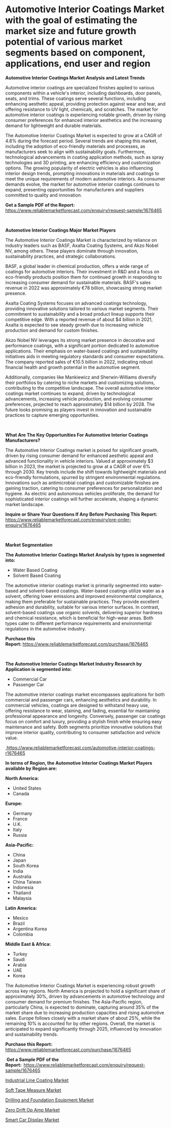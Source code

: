 <p><h1>Automotive Interior Coatings Market with the goal of estimating the market size and future growth potential of various market segments based on component, applications, end user and region</h1></p><p><strong>Automotive Interior Coatings Market Analysis and Latest Trends</strong></p>
<p><p>Automotive interior coatings are specialized finishes applied to various components within a vehicle's interior, including dashboards, door panels, seats, and trims. These coatings serve several functions, including enhancing aesthetic appeal, providing protection against wear and tear, and offering resistance to UV light, chemicals, and scratches. The market for automotive interior coatings is experiencing notable growth, driven by rising consumer preferences for enhanced interior aesthetics and the increasing demand for lightweight and durable materials.</p><p>The Automotive Interior Coatings Market is expected to grow at a CAGR of 4.8% during the forecast period. Several trends are shaping this market, including the adoption of eco-friendly materials and processes, as manufacturers seek to align with sustainability goals. Furthermore, technological advancements in coating application methods, such as spray technologies and 3D printing, are enhancing efficiency and customization options. The growing popularity of electric vehicles is also influencing interior design trends, prompting innovations in materials and coatings to meet the unique requirements of modern automotive interiors. As consumer demands evolve, the market for automotive interior coatings continues to expand, presenting opportunities for manufacturers and suppliers committed to quality and innovation.</p></p>
<p><strong>Get a Sample PDF of the Report:&nbsp;</strong> <a href="https://www.reliablemarketforecast.com/enquiry/request-sample/1676465?utm_campaign=1130&utm_medium=2&utm_source=Github&utm_content=ia&utm_term=30092024&utm_id=automotive-interior-coatings">https://www.reliablemarketforecast.com/enquiry/request-sample/1676465</a></p>
<p>&nbsp;</p>
<p><strong>Automotive Interior Coatings Major Market Players</strong></p>
<p><p>The Automotive Interior Coatings Market is characterized by reliance on industry leaders such as BASF, Axalta Coating Systems, and Akzo Nobel NV, among others. These players dominate through innovation, sustainability practices, and strategic collaborations.</p><p>BASF, a global leader in chemical production, offers a wide range of coatings for automotive interiors. Their investment in R&D and a focus on eco-friendly products position them for continued growth in responding to increasing consumer demand for sustainable materials. BASF's sales revenue in 2022 was approximately €78 billion, showcasing strong market presence.</p><p>Axalta Coating Systems focuses on advanced coatings technology, providing innovative solutions tailored to various market segments. Their commitment to sustainability and a broad product lineup supports their competitive edge. With a reported revenue of about $4 billion in 2021, Axalta is expected to see steady growth due to increasing vehicle production and demand for custom finishes.</p><p>Akzo Nobel NV leverages its strong market presence in decorative and performance coatings, with a significant portion dedicated to automotive applications. Their emphasis on water-based coatings and sustainability initiatives aids in meeting regulatory standards and consumer expectations. The company reported sales of €10.5 billion in 2022, indicating robust financial health and growth potential in the automotive segment.</p><p>Additionally, companies like Mankiewicz and Sherwin-Williams diversify their portfolios by catering to niche markets and customizing solutions, contributing to the competitive landscape. The overall automotive interior coatings market continues to expand, driven by technological advancements, increasing vehicle production, and evolving consumer preferences, projected to reach approximately $14 billion by 2028. The future looks promising as players invest in innovation and sustainable practices to capture emerging opportunities.</p></p>
<p>&nbsp;</p>
<p><strong>What Are The Key Opportunities For Automotive Interior Coatings Manufacturers?</strong></p>
<p><p>The Automotive Interior Coatings market is poised for significant growth, driven by rising consumer demand for enhanced aesthetic appeal and advanced functionality in vehicle interiors. Valued at approximately $3 billion in 2023, the market is projected to grow at a CAGR of over 6% through 2030. Key trends include the shift towards lightweight materials and eco-friendly formulations, spurred by stringent environmental regulations. Innovations such as antimicrobial coatings and customizable finishes are gaining traction, catering to consumer preferences for personalization and hygiene. As electric and autonomous vehicles proliferate, the demand for sophisticated interior coatings will further accelerate, shaping a dynamic market landscape.</p></p>
<p><strong>Inquire or Share Your Questions If Any Before Purchasing This Report:</strong> <a href="https://www.reliablemarketforecast.com/enquiry/pre-order-enquiry/1676465?utm_campaign=1130&utm_medium=2&utm_source=Github&utm_content=ia&utm_term=30092024&utm_id=automotive-interior-coatings">https://www.reliablemarketforecast.com/enquiry/pre-order-enquiry/1676465</a></p>
<p>&nbsp;</p>
<p><strong>Market Segmentation</strong></p>
<p><strong>The Automotive Interior Coatings Market Analysis by types is segmented into:</strong></p>
<p><ul><li>Water Based Coating</li><li>Solvent Based Coating</li></ul></p>
<p><p>The automotive interior coatings market is primarily segmented into water-based and solvent-based coatings. Water-based coatings utilize water as a solvent, offering lower emissions and improved environmental compliance, making them preferable for sustainable practices. They provide excellent adhesion and durability, suitable for various interior surfaces. In contrast, solvent-based coatings use organic solvents, delivering superior hardness and chemical resistance, which is beneficial for high-wear areas. Both types cater to different performance requirements and environmental regulations in the automotive industry.</p></p>
<p><strong>Purchase this Report:&nbsp;</strong><a href="https://www.reliablemarketforecast.com/purchase/1676465?utm_campaign=1130&utm_medium=2&utm_source=Github&utm_content=ia&utm_term=30092024&utm_id=automotive-interior-coatings">https://www.reliablemarketforecast.com/purchase/1676465</a></p>
<p>&nbsp;</p>
<p><strong>The Automotive Interior Coatings Market Industry Research by Application is segmented into:</strong></p>
<p><ul><li>Commercial Car</li><li>Passenger Car</li></ul></p>
<p><p>The automotive interior coatings market encompasses applications for both commercial and passenger cars, enhancing aesthetics and durability. In commercial vehicles, coatings are designed to withstand heavy use, offering resistance to wear, staining, and fading, essential for maintaining professional appearance and longevity. Conversely, passenger car coatings focus on comfort and luxury, providing a stylish finish while ensuring easy maintenance and safety. Both segments prioritize innovative solutions that improve interior quality, contributing to consumer satisfaction and vehicle value.</p></p>
<p><a href="https://www.reliablemarketforecast.com/automotive-interior-coatings-r1676465?utm_campaign=1130&utm_medium=2&utm_source=Github&utm_content=ia&utm_term=30092024&utm_id=automotive-interior-coatings">&nbsp;https://www.reliablemarketforecast.com/automotive-interior-coatings-r1676465</a></p>
<p><strong>In terms of Region, the Automotive Interior Coatings Market Players available by Region are:</strong></p>
<p>
    <p> <strong> North America: </strong>
        <ul>
            <li>United States</li>
            <li>Canada</li>
        </ul>
        </p> 
    <p> <strong> Europe: </strong>
        <ul>
            <li>Germany</li>
            <li>France</li>
            <li>U.K.</li>
            <li>Italy</li>
            <li>Russia</li>
        </ul>
        </p> 
    <p> <strong> Asia-Pacific: </strong>
        <ul>
            <li>China</li>
            <li>Japan</li>
            <li>South Korea</li>
            <li>India</li>
            <li>Australia</li>
            <li>China Taiwan</li>
            <li>Indonesia</li>
            <li>Thailand</li>
            <li>Malaysia</li>
        </ul>
        </p> 
    <p> <strong> Latin America: </strong>
        <ul>
            <li>Mexico</li>
            <li>Brazil</li>
            <li>Argentina Korea</li>
            <li>Colombia</li>
        </ul>
        </p> 
    <p> <strong> Middle East & Africa: </strong>
        <ul>
            <li>Turkey</li>
            <li>Saudi</li>
            <li>Arabia</li>
            <li>UAE</li>
            <li>Korea</li>
        </ul>
    </p>
    </p>
<p><p>The Automotive Interior Coatings Market is experiencing robust growth across key regions. North America is projected to hold a significant share of approximately 30%, driven by advancements in automotive technology and consumer demand for premium finishes. The Asia-Pacific region, particularly China, is expected to dominate, capturing around 35% of the market share due to increasing production capacities and rising automotive sales. Europe follows closely with a market share of about 25%, while the remaining 10% is accounted for by other regions. Overall, the market is anticipated to expand significantly through 2025, influenced by innovation and sustainability trends.</p></p>
<p><strong>Purchase this Report: </strong><a href="https://www.reliablemarketforecast.com/purchase/1676465?utm_campaign=1130&utm_medium=2&utm_source=Github&utm_content=ia&utm_term=30092024&utm_id=automotive-interior-coatings">https://www.reliablemarketforecast.com/purchase/1676465</a></p>
<p>&nbsp;<strong>Get a Sample PDF of the Report:&nbsp;&nbsp;</strong><a href="https://www.reliablemarketforecast.com/enquiry/request-sample/1676465?utm_campaign=1130&utm_medium=2&utm_source=Github&utm_content=ia&utm_term=30092024&utm_id=automotive-interior-coatings">https://www.reliablemarketforecast.com/enquiry/request-sample/1676465</a></p>
<p><strong></strong></p>
<p><p><a href="https://github.com/haydee0czminge/Market-Research-Report-List-1/blob/main/industrial-line-coating-market.md?utm_campaign=1130&utm_medium=2&utm_source=Github&utm_content=ia&utm_term=30092024&utm_id=automotive-interior-coatings">Industrial Line Coating Market</a></p><p><a href="https://www.linkedin.com/pulse/soft-tape-measure-market-size-growth-trends-statistics-forecasts-xo3gf?utm_campaign=1130&utm_medium=2&utm_source=Github&utm_content=ia&utm_term=30092024&utm_id=automotive-interior-coatings">Soft Tape Measure Market</a></p><p><a href="https://www.linkedin.com/pulse/global-drilling-foundation-equipment-market-trends-innovations-n5rzf?utm_campaign=1130&utm_medium=2&utm_source=Github&utm_content=ia&utm_term=30092024&utm_id=automotive-interior-coatings">Drilling and Foundation Equipment Market</a></p><p><a href="https://issuu.com/reportprime-2/docs/zero-drift-op-amp-market-size-2030._ab39f4c49d9b66?utm_campaign=1130&utm_medium=2&utm_source=Github&utm_content=ia&utm_term=30092024&utm_id=automotive-interior-coatings">Zero Drift Op Amp Market</a></p><p><a href="https://issuu.com/reportprime-2/docs/smart-car-display-market-size-2030._5ffe878ed1e7f8?utm_campaign=1130&utm_medium=2&utm_source=Github&utm_content=ia&utm_term=30092024&utm_id=automotive-interior-coatings">Smart Car Display Market</a></p></p>